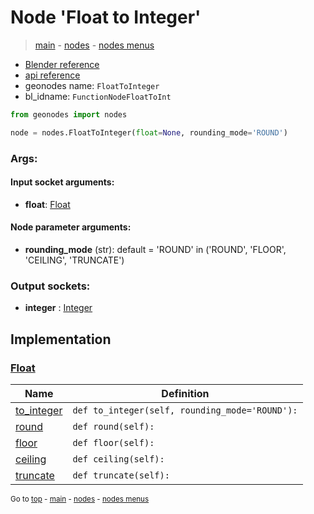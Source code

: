 # Node 'Float to Integer'

> [main](../structure.md) - [nodes](nodes.md) - [nodes menus](nodes_menus.md)

- [Blender reference](https://docs.blender.org/manual/en/latest/modeling/geometry_nodes/utilities/float_to_integer.html)
- [api reference](https://docs.blender.org/api/current/bpy.types.FunctionNodeFloatToInt.html)
- geonodes name: `FloatToInteger`
- bl_idname: `FunctionNodeFloatToInt`

```python
from geonodes import nodes

node = nodes.FloatToInteger(float=None, rounding_mode='ROUND')
```

### Args:

#### Input socket arguments:

- **float**: [Float](Float.md)

#### Node parameter arguments:

- **rounding_mode** (str): default = 'ROUND' in ('ROUND', 'FLOOR', 'CEILING', 'TRUNCATE')

### Output sockets:

- **integer** : [Integer](Integer.md)

## Implementation

### [Float](Float.md)

| Name | Definition |
|------|------------|
 | [to_integer](Float.md#to_integer) | `def to_integer(self, rounding_mode='ROUND'):` |
 | [round](Float.md#round) | `def round(self):` |
 | [floor](Float.md#floor) | `def floor(self):` |
 | [ceiling](Float.md#ceiling) | `def ceiling(self):` |
 | [truncate](Float.md#truncate) | `def truncate(self):` |

<sub>Go to [top](#node-Float-to-Integer) - [main](../structure.md) - [nodes](nodes.md) - [nodes menus](nodes_menus.md)</sub>


